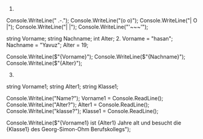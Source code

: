 1.
Console.WriteLine(" .-.");
Console.WriteLine("(o o)");
Console.WriteLine("| O |");
Console.WriteLine("|   |");
Console.WriteLine("'~~~'");


string Vorname;
string Nachname;
int Alter;
2.
Vorname = "hasan";
Nachname = "Yavuz";
Alter = 19;

Console.WriteLine($"{Vorname}");
Console.WriteLine($"{Nachname}");
Console.WriteLine($"{Alter}");

3.
string Vorname1;
string Alter1;
string Klasse1;


Console.WriteLine("Name?");
Vorname1 = Console.ReadLine();
Console.WriteLine("Alter?");
Alter1 = Console.ReadLine();
Console.WriteLine("klasse?");
Klasse1 = Console.ReadLine();

Console.WriteLine($"{Vorname1} ist {Alter1} Jahre alt und besucht die {Klasse1} des Georg-Simon-Ohm Berufskollegs");
